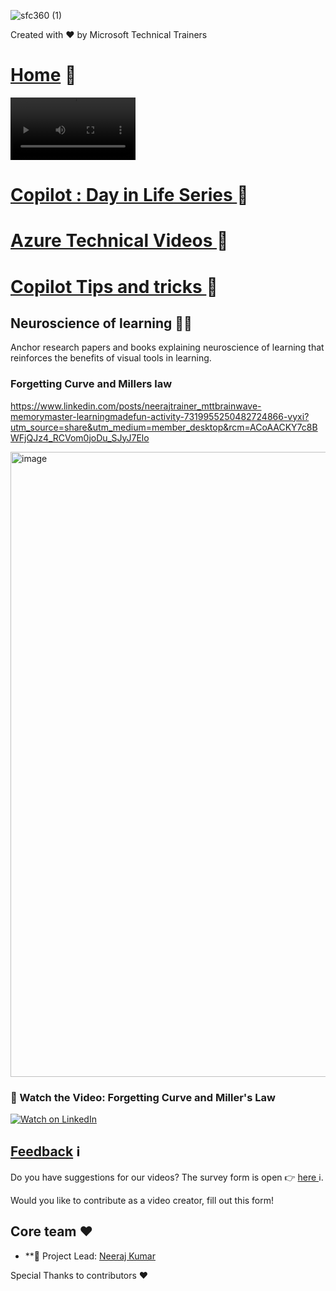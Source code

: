 

![sfc360 (1)](https://github.com/user-attachments/assets/f56ba8fa-156a-4c5a-a548-7898dc1dfff2)

Created with ❤️ by Microsoft Technical Trainers

# <a href="README.md">Home</a> 🏡





<video width="200" controls autoplay loop>
  <source src="brainwavemusic.mp4" type="video/mp4">
  Your browser does not support the video tag.
</video>


# <a href="README.md">Copilot : Day in Life Series </a> 🏡


# <a href="README.md">Azure Technical Videos </a> 🏡

# <a href="README.md">Copilot Tips and tricks </a> 🏡







## Neuroscience of learning 👩‍🏫
Anchor research papers and books explaining neuroscience of learning that reinforces the benefits of visual tools in learning.

### Forgetting Curve and Millers law
https://www.linkedin.com/posts/neerajtrainer_mttbrainwave-memorymaster-learningmadefun-activity-7319955250482724866-vyxi?utm_source=share&utm_medium=member_desktop&rcm=ACoAACKY7c8BWFjQJz4_RCVom0joDu_SJyJ7Elo

<img width="1400" height="1000" alt="image" src="https://github.com/user-attachments/assets/14045e8f-fd09-44b6-9d97-45b58262be66" />

### 🎥 Watch the Video: Forgetting Curve and Miller's Law
[![Watch on LinkedIn](https://img.shields.io/badge/Watch%20on-LinkedIn-blue?style=for-the-badge&logo=linkedin)](https://www.linkedin.com/posts/neerajtrainer_mttbrainwave-memorymaster-learningmadefun-activity-7319955250482724866-vyxi)


## [Feedback](https://aka.ms/BrainwaveFeedback) ℹ️
Do you have suggestions for our videos? The survey form is open 👉 [here ](https://aka.ms/BrainwaveFeedback)ℹ️.

Would you like to contribute as a video creator, fill out this form!

## Core team ❤️

* **🙏 Project Lead: [Neeraj Kumar](https://www.linkedin.com/in/neerajtrainer/)

Special Thanks to contributors ❤️


